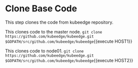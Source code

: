 # Clone Base Code

This step clones the code from kubeedge repository. 

This clones code to the master node.
`git clone https://github.com/kubeedge/kubeedge.git $GOPATH/src/github.com/kubeedge/kubeedge`{{execute HOST1}}

This clones code to node01.
`git clone https://github.com/kubeedge/kubeedge.git $GOPATH/src/github.com/kubeedge/kubeedge`{{execute HOST2}}

